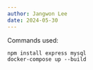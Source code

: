 ```yaml
---
author: Jangwon Lee
date: 2024-05-30
---
```


Commands used:
```
npm install express mysql
docker-compose up --build
```
